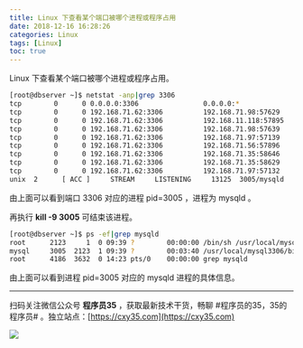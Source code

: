 ```yaml
---
title: Linux 下查看某个端口被哪个进程或程序占用
date: 2018-12-16 16:28:26
categories: Linux
tags: [Linux]
toc: true
---
```

Linux 下查看某个端口被哪个进程或程序占用。
<!-- more -->

```bash
[root@dbserver ~]$ netstat -anp|grep 3306
tcp        0      0 0.0.0.0:3306                0.0.0.0:*                   LISTEN      3005/mysqld         
tcp        0      0 192.168.71.62:3306          192.168.71.98:57629         ESTABLISHED 3005/mysqld         
tcp        0      0 192.168.71.62:3306          192.168.11.118:57895        ESTABLISHED 3005/mysqld         
tcp        0      0 192.168.71.62:3306          192.168.71.98:57639         ESTABLISHED 3005/mysqld         
tcp        0      0 192.168.71.62:3306          192.168.71.97:57139         ESTABLISHED 3005/mysqld                                   
tcp        0      0 192.168.71.62:3306          192.168.71.56:57896         ESTABLISHED 3005/mysqld                           
tcp        0      0 192.168.71.62:3306          192.168.71.35:58646         ESTABLISHED 3005/mysqld         
tcp        0      0 192.168.71.62:3306          192.168.71.35:58629         ESTABLISHED 3005/mysqld         
tcp        0      0 192.168.71.62:3306          192.168.71.97:57132         ESTABLISHED 3005/mysqld         
unix  2      [ ACC ]     STREAM     LISTENING     13125  3005/mysqld         /usr/local/mysql3306/data/mysqld.sock
```

由上面可以看到端口 3306 对应的进程 pid=3005 ，进程为 mysqld 。

再执行 **kill -9 3005** 可结束该进程。

```bash
[root@dbserver ~]$ ps -ef|grep mysqld
root      2123     1  0 09:39 ?        00:00:00 /bin/sh /usr/local/mysql3306/bin/mysqld_safe --datadir=/usr/local/mysql3306/data --pid-file=/usr/local/mysql3306/data/dbserver.pid
mysql     3005  2123  1 09:39 ?        00:03:40 /usr/local/mysql3306/bin/mysqld --basedir=/usr/local/mysql3306 --datadir=/usr/local/mysql3306/data --plugin-dir=/usr/local/mysql3306/lib/plugin --user=mysql --log-error=/usr/local/mysql3306/data/error.log --open-files-limit=8192 --pid-file=/usr/local/mysql3306/data/dbserver.pid --socket=/usr/local/mysql3306/data/mysqld.sock --port=3306
root      4186  3632  0 14:23 pts/0    00:00:00 grep mysqld
```

由上面可以看到进程 pid=3005 对应的 mysqld 进程的具体信息。


---

扫码关注微信公众号 **程序员35** ，获取最新技术干货，畅聊 #程序员的35，35的程序员# 。独立站点：[https://cxy35.com](https://cxy35.com)

![](https://oscimg.oschina.net/oscnet/up-285838b9c516db5bb1ba760f292f2346078.JPEG)
